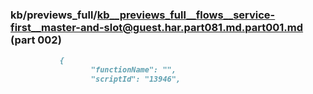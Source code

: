 ### kb/previews_full/kb__previews_full__flows__service-first__master-and-slot@guest.har.part081.md.part001.md (part 002)

```md
           {
                  "functionName": "",
                  "scriptId": "13946",
        
```

```

